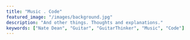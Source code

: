 ```yaml
---
title: "Music . Code"
featured_image: "/images/background.jpg"
description: "And other things. Thoughts and explanations."
keywords: ["Nate Dean", "Guitar", "GuitarThinker", "Music", "Code"]
---
```

